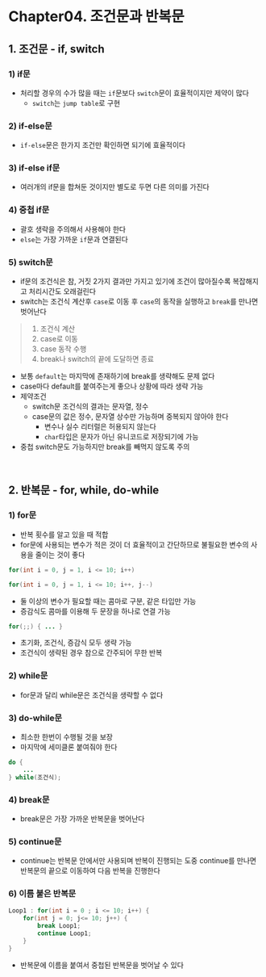 # Chapter04. 조건문과 반복문

## 1. 조건문 - if, switch

### 1) if문
- 처리할 경우의 수가 많을 때는 `if`문보다 `switch`문이 효율적이지만 제약이 많다
  - `switch`는 `jump table`로 구현

### 2) if-else문
- `if-else`문은 한가지 조건만 확인하면 되기에 효율적이다

### 3) if-else if문
- 여러개의 if문을 합쳐둔 것이지만 별도로 두면 다른 의미를 가진다

### 4) 중첩 if문
- 괄호 생략을 주의해서 사용해야 한다
- `else`는 가장 가까운 `if`문과 연결된다

### 5) switch문
- if문의 조건식은 참, 거짓 2가지 결과만 가지고 있기에 조건이 많아질수록 복잡해지고 처리시간도 오래걸린다
- switch는 조건식 계산후 `case`로 이동 후 `case`의 동작을 실행하고 `break`를 만나면 벗어난다
> 1. 조건식 계산
> 2. case로 이동
> 3. case 동작 수행
> 4. break나 switch의 끝에 도달하면 종료
- 보통 `default`는 마지막에 존재하기에 break를 생략해도 문제 없다
- case마다 default를 붙여주는게 좋으나 상황에 따라 생략 가능
- 제약조건
  - switch문 조건식의 결과는 문자열, 정수
  - case문의 값은 정수, 문자열 상수만 가능하며 중복되지 않아야 한다
    - 변수나 실수 리터럴은 허용되지 않는다
    - `char`타입은 문자가 아닌 유니코드로 저장되기에 가능
- 중첩 switch문도 가능하지만 break를 빼먹지 않도록 주의

<br>

## 2. 반복문 - for, while, do-while

### 1) for문
- 반복 횟수를 알고 있을 때 적합
- for문에 사용되는 변수가 적은 것이 더 효율적이고 간단하므로 불필요한 변수의 사용을 줄이는 것이 좋다
```java
for(int i = 0, j = 1, i <= 10; i++)

for(int i = 0, j = 1, i <= 10; i++, j--)
```
- 둘 이상의 변수가 필요할 때는 콤마로 구분, 같은 타입만 가능
- 증감식도 콤마를 이용해 두 문장을 하나로 연결 가능
```java
for(;;) { ... }
```
- 초기화, 조건식, 증감식 모두 생략 가능
- 조건식이 생략된 경우 참으로 간주되어 무한 반복

### 2) while문
- for문과 달리 while문은 조건식을 생략할 수 없다

### 3) do-while문
- 최소한 한번이 수행될 것을 보장
- 마지막에 세미클론 붙여줘야 한다
```java
do {
    ...
} while(조건식);
```

### 4) break문
- break문은 가장 가까운 반복문을 벗어난다

### 5) continue문
- continue는 반복문 안에서만 사용되며 반복이 진행되는 도중 continue를 만나면 반복문의 끝으로 이동하여 다음 반복을 진행한다

### 6) 이름 붙은 반복문
```java
Loop1 : for(int i = 0 ; i <= 10; i++) {
    for(int j = 0; j<= 10; j++) {
        break Loop1;
        continue Loop1;
    }
}
```
- 반복문에 이름을 붙여서 중첩된 반복문을 벗어날 수 있다